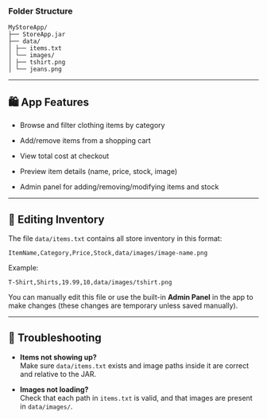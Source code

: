 ### Folder Structure
```
MyStoreApp/  
├── StoreApp.jar  
├── data/  
│ ├── items.txt  
│ └── images/  
│ ├── tshirt.png  
│ └── jeans.png
```
---

## 🛍️ App Features

-   Browse and filter clothing items by category
    
-   Add/remove items from a shopping cart
    
-   View total cost at checkout
    
-   Preview item details (name, price, stock, image)
    
-   Admin panel for adding/removing/modifying items and stock
    

---

## 📝 Editing Inventory

The file `data/items.txt` contains all store inventory in this format:

```
ItemName,Category,Price,Stock,data/images/image-name.png
```

Example:

```
T-Shirt,Shirts,19.99,10,data/images/tshirt.png
```

You can manually edit this file or use the built-in **Admin Panel** in the app to make changes (these changes are temporary unless saved manually).

---

## 🧩 Troubleshooting
-   **Items not showing up?**  
    Make sure `data/items.txt` exists and image paths inside it are correct and relative to the JAR.
    
-   **Images not loading?**  
    Check that each path in `items.txt` is valid, and that images are present in `data/images/`.


